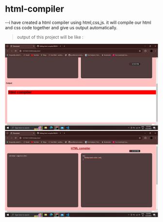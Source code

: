 # html-compiler
  --i have created a html compiler using html,css,js. it will compile our html and css code together and give us output automatically.

>output of this project will be like :
<picture>
<img src="img/op1.png">
<img src="img/op2.png">
</picture>

